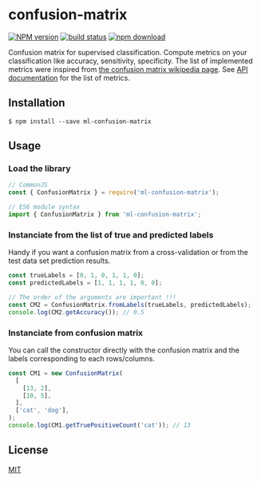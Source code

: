 # confusion-matrix

[![NPM version][npm-image]][npm-url]
[![build status][ci-image]][ci-url]
[![npm download][download-image]][download-url]

Confusion matrix for supervised classification. Compute metrics on your classification like accuracy, sensitivity, specificity. The list of implemented metrics were inspired from [the confusion matrix wikipedia page](https://en.wikipedia.org/wiki/Confusion_matrix). See [API documentation](https://mljs.github.io/confusion-matrix/) for the list of metrics.

## Installation

`$ npm install --save ml-confusion-matrix`

## Usage

### Load the library

```js
// CommonJS
const { ConfusionMatrix } = require('ml-confusion-matrix');

// ES6 module syntax
import { ConfusionMatrix } from 'ml-confusion-matrix';
```

### Instanciate from the list of true and predicted labels

Handy if you want a confusion matrix from a cross-validation or from the test data set prediction results.

```js
const trueLabels = [0, 1, 0, 1, 1, 0];
const predictedLabels = [1, 1, 1, 1, 0, 0];

// The order of the arguments are important !!!
const CM2 = ConfusionMatrix.fromLabels(trueLabels, predictedLabels);
console.log(CM2.getAccuracy()); // 0.5
```

### Instanciate from confusion matrix

You can call the constructor directly with the confusion matrix and the labels corresponding to each rows/columns.

```js
const CM1 = new ConfusionMatrix(
  [
    [13, 2],
    [10, 5],
  ],
  ['cat', 'dog'],
);
console.log(CM1.getTruePositiveCount('cat')); // 13
```

## License

[MIT](./LICENSE)

[npm-image]: https://img.shields.io/npm/v/ml-confusion-matrix.svg?style=flat-square
[npm-url]: https://npmjs.org/package/ml-confusion-matrix
[ci-image]: https://github.com/mljs/confusion-matrix/workflows/Node.js%20CI/badge.svg?branch=main
[ci-url]: https://github.com/mljs/confusion-matrix/actions?query=workflow%3A%22Node.js+CI%22
[download-image]: https://img.shields.io/npm/dm/ml-confusion-matrix.svg?style=flat-square
[download-url]: https://npmjs.org/package/ml-confusion-matrix
